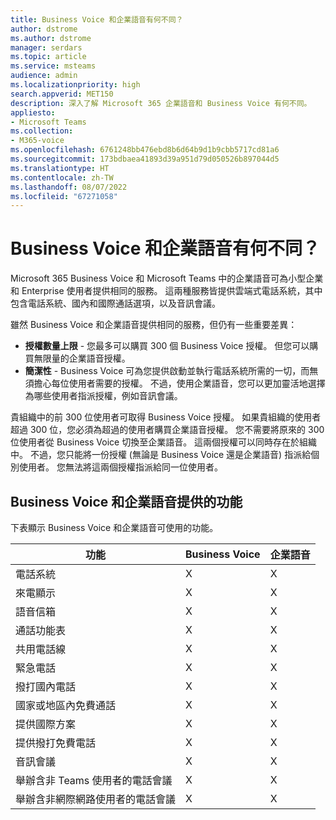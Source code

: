 ```yaml
---
title: Business Voice 和企業語音有何不同？
author: dstrome
ms.author: dstrome
manager: serdars
ms.topic: article
ms.service: msteams
audience: admin
ms.localizationpriority: high
search.appverid: MET150
description: 深入了解 Microsoft 365 企業語音和 Business Voice 有何不同。
appliesto:
- Microsoft Teams
ms.collection:
- M365-voice
ms.openlocfilehash: 6761248bb476ebd8b6d64b9d1b9cbb5717cd81a6
ms.sourcegitcommit: 173bdbaea41893d39a951d79d050526b897044d5
ms.translationtype: HT
ms.contentlocale: zh-TW
ms.lasthandoff: 08/07/2022
ms.locfileid: "67271058"
---
```

# <a name="whats-the-difference-between-business-voice-and-enterprise-voice"></a>Business Voice 和企業語音有何不同？

Microsoft 365 Business Voice 和 Microsoft Teams 中的企業語音可為小型企業和 Enterprise 使用者提供相同的服務。 這兩種服務皆提供雲端式電話系統，其中包含電話系統、國內和國際通話選項，以及音訊會議。

雖然 Business Voice 和企業語音提供相同的服務，但仍有一些重要差異：

- **授權數量上限** - 您最多可以購買 300 個 Business Voice 授權。 但您可以購買無限量的企業語音授權。
- **簡潔性** - Business Voice 可為您提供啟動並執行電話系統所需的一切，而無須擔心每位使用者需要的授權。 不過，使用企業語音，您可以更加靈活地選擇為哪些使用者指派授權，例如音訊會議。

貴組織中的前 300 位使用者可取得 Business Voice 授權。 如果貴組織的使用者超過 300 位，您必須為超過的使用者購買企業語音授權。 您不需要將原來的 300 位使用者從 Business Voice 切換至企業語音。 這兩個授權可以同時存在於組織中。 不過，您只能將一份授權 (無論是 Business Voice 還是企業語音) 指派給個別使用者。 您無法將這兩個授權指派給同一位使用者。

## <a name="features-available-in-business-voice-and-enterprise-voice"></a>Business Voice 和企業語音提供的功能

下表顯示 Business Voice 和企業語音可使用的功能。

| 功能                                      | Business Voice | 企業語音 |
|-----------------------------------------------|----------------|------------------|
| 電話系統                                  | X              | X                |
| 來電顯示                                     | X              | X                |
| 語音信箱                                    | X              | X                |
| 通話功能表                                    | X              | X                |
| 共用電話線                            | X              | X                |
| 緊急電話                             | X              | X                |
| 撥打國內電話                              | X              | X                |
| 國家或地區內免費通話           | X              | X                |
| 提供國際方案                 | X              | X                |
| 提供撥打免費電話                   | X              | X                |
| 音訊會議                            | X              | X                |
| 舉辦含非 Teams 使用者的電話會議    | X              | X                |
| 舉辦含非網際網路使用者的電話會議 | X              | X                |
